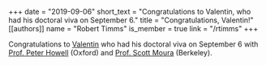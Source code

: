 +++
date = "2019-09-06"
short_text = "Congratulations to Valentin, who had his doctoral viva on September 6."
title = "Congratulations, Valentin!"
[[authors]]
   name = "Robert Timms"
   is_member = true
   link = "/rtimms"
+++


Congratulations to [Valentin](/member/sulzer) who had his doctoral viva on September 6 with [Prof. Peter Howell](http://www.maths.ox.ac.uk/people/peter.howell) (Oxford) and [Prof. Scott Moura](https://ce.berkeley.edu/people/faculty/moura) (Berkeley).
